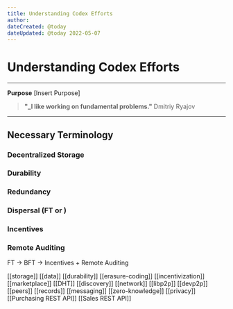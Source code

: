 ```yaml
---
title: Understanding Codex Efforts
author: 
dateCreated: @today
dateUpdated: @today 2022-05-07
---
```


# Understanding Codex Efforts
---

**Purpose**
[Insert Purpose]

>**"_I like working on fundamental problems."**
Dmitriy Ryajov

---

## Necessary Terminology

### Decentralized Storage
### Durability
### Redundancy
### Dispersal (FT or )
### Incentives
### Remote Auditing

FT -> 
BFT -> Incentives + Remote Auditing

[[storage]]
[[data]]
[[durability]] 
[[erasure-coding]]
[[incentivization]]
[[marketplace]]
[[DHT]]
[[discovery]]
[[network]]
[[libp2p]]
[[devp2p]]
[[peers]]
[[records]]
[[messaging]]
[[zero-knowledge]]
[[privacy]]
[[Purchasing REST API]]
[[Sales REST API]]